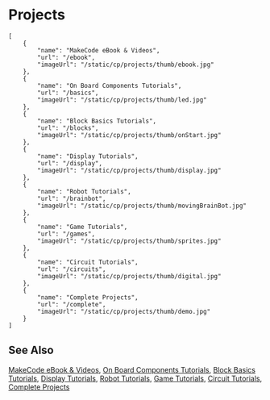 # Projects

```codecard
[
    {
        "name": "MakeCode eBook & Videos",
        "url": "/ebook",
        "imageUrl": "/static/cp/projects/thumb/ebook.jpg"
    },
    {
        "name": "On Board Components Tutorials",
        "url": "/basics",
        "imageUrl": "/static/cp/projects/thumb/led.jpg"
    },
    {
        "name": "Block Basics Tutorials",
        "url": "/blocks",
        "imageUrl": "/static/cp/projects/thumb/onStart.jpg"
    },
    {
        "name": "Display Tutorials",
        "url": "/display",
        "imageUrl": "/static/cp/projects/thumb/display.jpg"
    },
    {
        "name": "Robot Tutorials",
        "url": "/brainbot",
        "imageUrl": "/static/cp/projects/thumb/movingBrainBot.jpg"
    },
    {
        "name": "Game Tutorials",
        "url": "/games",
        "imageUrl": "/static/cp/projects/thumb/sprites.jpg"
    },
    {
        "name": "Circuit Tutorials",
        "url": "/circuits",
        "imageUrl": "/static/cp/projects/thumb/digital.jpg"
    },
    {
        "name": "Complete Projects",
        "url": "/complete",
        "imageUrl": "/static/cp/projects/thumb/demo.jpg"
    }
]
```

## See Also

[MakeCode eBook & Videos](/ebook),
[On Board Components Tutorials](/basics),
[Block Basics Tutorials](/blocks),
[Display Tutorials](/display),
[Robot Tutorials](/brainbot),
[Game Tutorials](/games),
[Circuit Tutorials](/circuits),
[Complete Projects](/complete)

